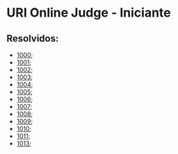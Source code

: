 # URI Online Judge - Iniciante

## Resolvidos:
* [1000](resolvidos/1000.js);
* [1001](resolvidos/1001.js);
* [1002](resolvidos/1002.js);
* [1003](resolvidos/1003.js);
* [1004](resolvidos/1004.js);
* [1005](resolvidos/1005.js);
* [1006](resolvidos/1006.js);
* [1007](resolvidos/1007.js);
* [1008](resolvidos/1008.js);
* [1009](resolvidos/1009.js);
* [1010](resolvidos/1010.js);
* [1011](resolvidos/1011.js);
* [1013](resolvidos/1013.js);